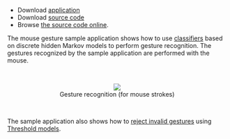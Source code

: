   * Download [application](http://dl.dropbox.com/u/32601472/accord/samples/accord-statistics-gestures-bin.zip)
  * Download [source code](http://dl.dropbox.com/u/32601472/accord/samples/accord-statistics-gestures-src.zip)
  * Browse [the source code online](https://code.google.com/p/accord/source/browse/trunk#trunk%2FSamples%2FStatistics%2FGestures).

The mouse gesture sample application shows how to use [classifiers](http://accord.googlecode.com/svn/docs/html/T_Accord_Statistics_Models_Markov_HiddenMarkovClassifier.htm) based on discrete hidden Markov models to perform gesture recognition. The gestures recognized by the sample application are performed with the mouse.

<br /><p align='center'>
<img src='http://accord.googlecode.com/svn/wiki/samples/accord-statistics-gestures-img.png' />
<br />Gesture recognition (for mouse strokes)<br>
</p><br />

The sample application also shows how to [reject invalid gestures](http://accord.googlecode.com/svn/docs/html/P_Accord_Statistics_Models_Markov_Learning_BaseHiddenMarkovClassifierLearning_2_Rejection.htm) using [Threshold models](http://accord.googlecode.com/svn/docs/html/P_Accord_Statistics_Models_Markov_BaseHiddenMarkovClassifier_1_Threshold.htm).